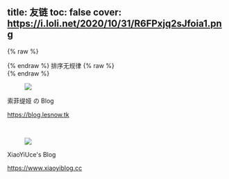 title: 友链
toc: false
cover: https://i.loli.net/2020/10/31/R6FPxjq2sJfoia1.png
---

{% raw %}<article class="message is-info"><div class="message-body">{% endraw %}
<i class="fas fa-info-circle mr-2"></i>排序无规律
{% raw %}</div></article>{% endraw %}

<section class="hero is-primary">
  <div class="hero-body">
    <div class="container">
      <div class="media">
        <div class="media-left">
          <figure class="image is-96x96">
            <img class="is-rounded" src="https://cdn.jsdelivr.net/gh/LeSnow-Ye/CDN/Blog/avatar.png">
          </figure>
        </div>
        <div class="media-content">
          <p class="title is-3">索菲缇娅 の Blog</p>
          <p class="subtitle is-4"><a href="https://blog.lesnow.tk" target="_blank">https://blog.lesnow.tk</a></p>
      </div>
    </div>
    </div>
  </div>
</section>

<br />

<section class="hero is-success">
  <div class="hero-body">
    <div class="container">
      <div class="media">
        <div class="media-left">
          <figure class="image is-96x96">
            <img class="is-rounded" src="https://www.xiaoyiblog.cc/usr/uploads/logo.jpg">
          </figure>
        </div>
        <div class="media-content">
          <p class="title is-3">XiaoYiUce's Blog</p>
          <p class="subtitle is-4"><a href="https://www.xiaoyiblog.cc" target="_blank">https://www.xiaoyiblog.cc</a></p>
      </div>
    </div>
    </div>
  </div>
</section>